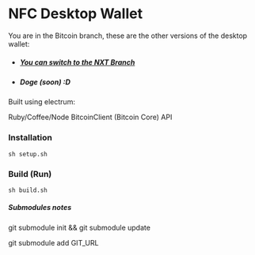 # NFC Desktop Wallet

You are in the Bitcoin branch, these are the other versions of the desktop wallet:

- ##### [You can switch to the NXT Branch](https://github.com/makevoid/nfc_desktop_wallet/tree/nxt)
- ##### Doge (soon) :D

Built using electrum:

Ruby/Coffee/Node BitcoinClient (Bitcoin Core) API

### Installation

    sh setup.sh

### Build (Run)

    sh build.sh



##### Submodules notes

   git submodule init && git submodule update

   git submodule add GIT_URL
